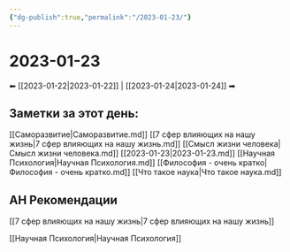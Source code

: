 ```yaml
---
{"dg-publish":true,"permalink":"/2023-01-23/"}
---
```


# 2023-01-23
⬅ [[2023-01-22\|2023-01-22]] | [[2023-01-24\|2023-01-24]] ➡
## Заметки за этот день:

[[Саморазвитие\|Саморазвитие.md]]
[[7 сфер влияющих на нашу жизнь\|7 сфер влияющих на нашу жизнь.md]]
[[Смысл жизни человека\|Смысл жизни человека.md]]
[[2023-01-23\|2023-01-23.md]]
[[Научная Психология\|Научная Психология.md]]
[[Философия - очень кратко\|Философия - очень кратко.md]]
[[Что такое наука\|Что такое наука.md]]


## АН Рекомендации

[[7 сфер влияющих на нашу жизнь\|7 сфер влияющих на нашу жизнь]]

[[Научная Психология\|Научная Психология]]





